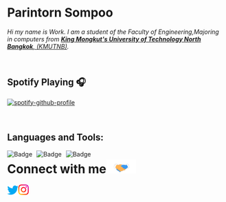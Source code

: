 # Parintorn Sompoo&nbsp;



<p>
  <em>
   Hi my name is Work. I am a student of the Faculty of Engineering,Majoring in computers from <a href="https://www.kmutnb.ac.th/"> <b>King Mongkut's University of Technology North   Bangkok</b>, (KMUTNB)</a>.
  </em>  
</p>

<br>

## Spotify Playing 🎧



[![spotify-github-profile](https://spotify-github-profile.vercel.app/api/view?uid=2174vyb7noe6rutcvbq2qflki&cover_image=true&theme=compact)](https://github.com/kittinan/spotify-github-profile)


<br>

## Languages and Tools:

<img alt="Badge" style="float: left; margin-right: 10px;" src="https://img.shields.io/badge/python%20-%2314354C.svg?&style=for-the-badge&logo=python&logoColor=white"/>     <img alt="Badge" style="float: left; margin-right: 10px;"  src ="https://img.shields.io/badge/Jupyter_Notebook%20-%23F37626.svg?&style=for-the-badge&logo=jupyter&logoColor=white"/>      <img alt="Badge" style="float: left; margin-right: 10px;"  src="https://img.shields.io/badge/git%20-%23F05033.svg?&style=for-the-badge&logo=git&logoColor=white"/> 



# Connect with me<img src="https://github.com/SatYu26/SatYu26/blob/master/Assets/Handshake.gif" height="32px">

  <a href="https://twitter.com/kroWmiiH">
    <img align="left" alt="Satyam Goyal | Twitter" width="26px" src="https://github.com/SatYu26/SatYu26/blob/master/Assets/Twitter.svg" />
  </a> &nbsp;&nbsp;
  <a href="https://www.instagram.com/krow68_86/">
    <img align="left" alt="Satyam Goyal | Instagram" width="24px" src="https://github.com/SatYu26/SatYu26/blob/master/Assets/Instagram.svg" />
  </a> &nbsp;&nbsp;




<!--  Acknowledgement: https://github.com/anuraghazra/github-readme-stats -->
